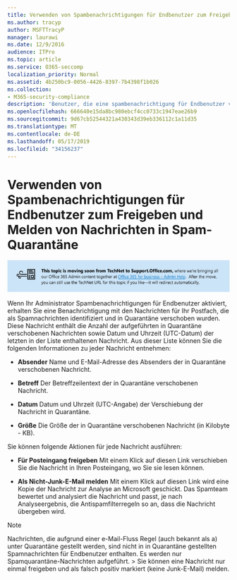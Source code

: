 ```yaml
---
title: Verwenden von Spambenachrichtigungen für Endbenutzer zum Freigeben und Melden von Nachrichten in Spam-Quarantäne
ms.author: tracyp
author: MSFTTracyP
manager: laurawi
ms.date: 12/9/2016
audience: ITPro
ms.topic: article
ms.service: O365-seccomp
localization_priority: Normal
ms.assetid: 4b250bc9-0056-4426-8397-7b4398f1b026
ms.collection:
- M365-security-compliance
description: 'Benutzer, die eine spambenachrichtigung für Endbenutzer von Ihrem Administrator über eine Quarantäne-e-Mail erhalten, können diese Aktionen für die Nachrichten durchführen. '
ms.openlocfilehash: 666640e15da8bc980ebcf4cc0733c1947eae26b9
ms.sourcegitcommit: 9d67cb52544321a430343d39eb336112c1a11d35
ms.translationtype: MT
ms.contentlocale: de-DE
ms.lasthandoff: 05/17/2019
ms.locfileid: "34156237"
---
```

# <a name="use-end-user-spam-notifications-to-release-and-report-spam-quarantined-messages"></a>Verwenden von Spambenachrichtigungen für Endbenutzer zum Freigeben und Melden von Nachrichten in Spam-Quarantäne

[![Text im Bild über das Verschieben von Inhalten von TechNet zu support.office.com](media/ab7c897a-4798-4f31-8c84-f17a8409b133.png)](https://go.microsoft.com/fwlink/p/?LinkID=624152)
  
Wenn Ihr Administrator Spambenachrichtigungen für Endbenutzer aktiviert, erhalten Sie eine Benachrichtigung mit den Nachrichten für Ihr Postfach, die als Spamnachrichten identifiziert und in Quarantäne verschoben wurden. Diese Nachricht enthält die Anzahl der aufgeführten in Quarantäne verschobenen Nachrichten sowie Datum und Uhrzeit (UTC-Datum) der letzten in der Liste enthaltenen Nachricht. Aus dieser Liste können Sie die folgenden Informationen zu jeder Nachricht entnehmen: 
  
- **Absender** Name und E-Mail-Adresse des Absenders der in Quarantäne verschobenen Nachricht. 
    
- **Betreff** Der Betreffzeilentext der in Quarantäne verschobenen Nachricht. 
    
- **Datum** Datum und Uhrzeit (UTC-Angabe) der Verschiebung der Nachricht in Quarantäne. 
    
- **Größe** Die Größe der in Quarantäne verschobenen Nachricht (in Kilobyte - KB). 
    
Sie können folgende Aktionen für jede Nachricht ausführen:
  
- **Für Posteingang freigeben** Mit einem Klick auf diesen Link verschieben Sie die Nachricht in Ihren Posteingang, wo Sie sie lesen können. 
    
- **Als Nicht-Junk-E-Mail melden** Mit einem Klick auf diesen Link wird eine Kopie der Nachricht zur Analyse an Microsoft geschickt. Das Spamteam bewertet und analysiert die Nachricht und passt, je nach Analyseergebnis, die Antispamfilterregeln so an, dass die Nachricht übergeben wird. 
    
> [!NOTE]
>  Nachrichten, die aufgrund einer e-Mail-Fluss Regel (auch bekannt als a) unter Quarantäne gestellt werden, sind nicht in in Quarantäne gestellten Spamnachrichten für Endbenutzer enthalten. Es werden nur Spamquarantäne-Nachrichten aufgeführt. >  Sie können eine Nachricht nur einmal freigeben und als falsch positiv markiert (keine Junk-E-Mail) melden. 
  

